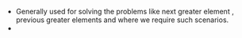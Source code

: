 - Generally used for solving the problems like next greater element , previous greater elements and where we require such scenarios.
-